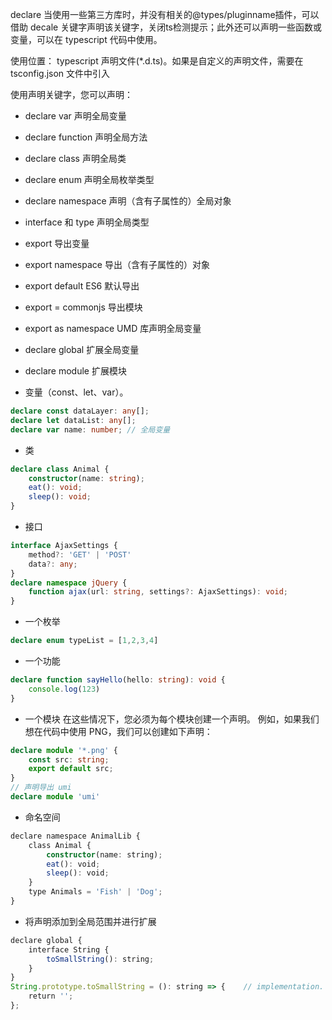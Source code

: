 declare 当使用一些第三方库时，并没有相关的@types/pluginname插件，可以借助 decale 关键字声明该关键字，关闭ts检测提示；此外还可以声明一些函数或变量，可以在 typescript 代码中使用。

使用位置： typescript 声明文件(*.d.ts)。如果是自定义的声明文件，需要在 tsconfig.json 文件中引入

使用声明关键字，您可以声明：

- declare var 声明全局变量
- declare function 声明全局方法
- declare class 声明全局类
- declare enum 声明全局枚举类型
- declare namespace 声明（含有子属性的）全局对象
- interface 和 type 声明全局类型
- export 导出变量
- export namespace 导出（含有子属性的）对象
- export default ES6 默认导出
- export = commonjs 导出模块
- export as namespace UMD 库声明全局变量
- declare global 扩展全局变量
- declare module 扩展模块

- 变量（const、let、var）。
```ts
declare const dataLayer: any[];
declare let dataList: any[];
declare var name: number; // 全局变量
```
- 类
```ts
declare class Animal { 
    constructor(name: string);
    eat(): void;
    sleep(): void;
}
```
- 接口
```ts
interface AjaxSettings {
    method?: 'GET' | 'POST'
    data?: any;
}
declare namespace jQuery {
    function ajax(url: string, settings?: AjaxSettings): void;
}
```
- 一个枚举
```ts
declare enum typeList = [1,2,3,4]
```
- 一个功能
```ts
declare function sayHello(hello: string): void {
    console.log(123)
}
```
- 一个模块
在这些情况下，您必须为每个模块创建一个声明。
例如，如果我们想在代码中使用 PNG，我们可以创建如下声明：
```ts
declare module '*.png' { 
    const src: string; 
    export default src;
}
// 声明导出 umi
declare module 'umi'
```
- 命名空间
```ts
declare namespace AnimalLib {    
    class Animal {       
        constructor(name: string);
        eat(): void;
        sleep(): void;
    }
    type Animals = 'Fish' | 'Dog';
}
```
- 将声明添加到全局范围并进行扩展
```ts
declare global {    
    interface String {
        toSmallString(): string;
    }
}
String.prototype.toSmallString = (): string => {    // implementation.
    return '';
};
```